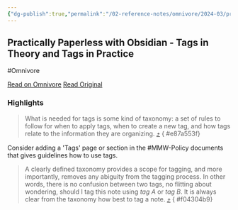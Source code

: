 ```yaml
---
{"dg-publish":true,"permalink":"/02-reference-notes/omnivore/2024-03/practically-paperless-with-obsidian-tags-in-theory-and-tags-in-practice/","title":"Practically Paperless with Obsidian - Tags in Theory and Tags in Practice\n","metatags":{"description":"A dissection of the subject of using tags for organising digital notes","og:image":"https://i.imgur.com/LmCg5HX.png"},"tags":["MMW-Policy/Tags"]}
---
```



## Practically Paperless with Obsidian - Tags in Theory and Tags in Practice
#Omnivore

[Read on Omnivore](https://omnivore.app/me/https-jamierubin-net-2022-03-08-practically-paperless-with-obsid-18e85a49939)
[Read Original](https://jamierubin.net/2022/03/08/practically-paperless-with-obsidian-episode-21-tags-in-theory-and-tags-in-practice-and-never-the-twain-shall-meet/)

### Highlights

> What is needed for tags is some kind of taxonomy: a set of rules to follow for when to apply tags, when to create a new tag, and how tags relate to the information they are organizing. [⤴️](https://omnivore.app/me/https-jamierubin-net-2022-03-08-practically-paperless-with-obsid-18e85a49939#e87a553f-9434-4578-b9c5-e330df6257c8) 
{ #e87a553f}


Consider adding a 'Tags' page or section in the #MMW-Policy documents that gives guidelines how to use tags.

> A clearly defined taxonomy provides a scope for tagging, and more importantly, removes any abiguity from the tagging process. In other words, there is no confusion between two tags, no flitting about wondering, should I tag this note using _tag A_ or _tag B_. It is always clear from the taxonomy how best to tag a note. [⤴️](https://omnivore.app/me/https-jamierubin-net-2022-03-08-practically-paperless-with-obsid-18e85a49939#f04304b9-c41d-4ec9-8b07-9389e155c511) 
{ #f04304b9}


